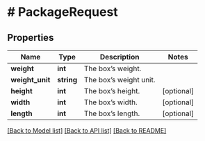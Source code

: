 # # PackageRequest

## Properties

Name | Type | Description | Notes
------------ | ------------- | ------------- | -------------
**weight** | **int** | The box’s weight. | 
**weight_unit** | **string** | The box’s weight unit. | 
**height** | **int** | The box’s height. | [optional] 
**width** | **int** | The box’s width. | [optional] 
**length** | **int** | The box’s length. | [optional] 

[[Back to Model list]](../../README.md#documentation-for-models) [[Back to API list]](../../README.md#documentation-for-api-endpoints) [[Back to README]](../../README.md)


